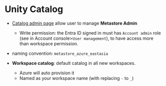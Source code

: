 # Unity Catalog
- [Catalog admin page](https://accounts.azuredatabricks.net/data) allow user to manage **Metastore Admin**
  - Write permission: the Entra ID signed in must has `Account admin` role (see in Account console>`User management`), to have access more than workspace permission.

- naming convention: `metastore_azure_eastasia`
- **Workspace catalog**: default catalog in all new workspaces.
  - Azure will auto provision it
  - Named as your workspace name (with replacing `-` to `_`)
